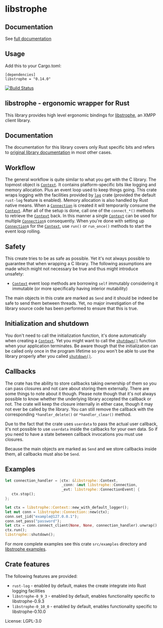 # libstrophe

## Documentation

See [full documentation](https://docs.rs/libstrophe)

## Usage

Add this to your Cargo.toml:
```
[dependencies]
libstrophe = "0.14.0"
```

[![Build Status](https://travis-ci.org/twistedfall/libstrophe.svg?branch=master)](https://travis-ci.org/twistedfall/libstrophe)

## libstrophe - ergonomic wrapper for Rust

This library provides high level ergonomic bindings for [libstrophe], an XMPP client library.


## Documentation

The documentation for this library covers only Rust specific bits and refers to [original
library documentation][docs] in most other cases.


## Workflow

The general workflow is quite similar to what you get with the C library. The topmost object is
[`Context`]. It contains platform-specific bits like logging and memory allocation. Plus an event
loop used to keep things going. This crate wraps logging with the facilities provided by [`log`]
crate (provided the default `rust-log` feature is enabled). Memory allocation is also handled by
Rust native means. When a [`Connection`] is created it will temporarily consume the [`Context`].
After all of the setup is done, call one of the `connect_*()` methods to retrieve the [`Context`]
back. In this manner a single [`Context`] can be used for multiple [`Connection`]s consequently.
When you're done with setting up [`Connection`]s for the [`Context`], use `run()` or `run_once()`
methods to start the event loop rolling.


## Safety

This create tries to be as safe as possible. Yet it's not always possible to guarantee that when
wrapping a C library. The following assumptions are made which might not necessary be true and
thus might introduce unsafety:

 * [`Context`] event loop methods are borrowing `self` immutably considering it immutable (or
   more specifically having interior mutability)

The main objects in this crate are marked as `Send` and it should be indeed be safe to send them
between threads. Yet, no major investigation of the library source code has been performed to
ensure that this is true.


## Initialization and shutdown

You don't need to call the initialization function, it's done automatically when creating a
[`Context`]. Yet you might want to call the [`shutdown()`] function when your application
terminates. Be aware though that the initialization can be called only once in the program
lifetime so you won't be able to use the library properly after you called [`shutdown()`].


## Callbacks

The crate has the ability to store callbacks taking ownership of them so you can pass closures
and not care about storing them externally. There are some things to note about it though. Please
note though that it's not always possible to know whether the underlying library accepted the
callback or not. The crate will keep the closure internally in either case, though it may not ever
be called by the library. You can still remove the callback with the corresponding `*handler_delete()`
or `*handler_clear()` method.

Due to the fact that the crate uses `userdata` to pass the actual user callback, it's not possible
to use `userdata` inside the callbacks for your own data. So if you need to have a state between
callback invocations you must use closures.

Because the main objects are marked as `Send` and we store callbacks inside them, all callbacks
must also be `Send`.


## Examples
```rust
let connection_handler = |ctx: &libstrophe::Context,
                          _conn: &mut libstrophe::Connection,
                          _evt: libstrophe::ConnectionEvent| {
   ctx.stop();
};

let ctx = libstrophe::Context::new_with_default_logger();
let mut conn = libstrophe::Connection::new(ctx);
conn.set_jid("example@127.0.0.1");
conn.set_pass("password");
let ctx = conn.connect_client(None, None, connection_handler).unwrap();
ctx.run();
libstrophe::shutdown();
```

For more complete examples see this crate `src/examples` directory and [libstrophe examples].


## Crate features

The following features are provided:

  * `rust-log` - enabled by default, makes the create integrate into Rust logging facilities
  * `libstrophe-0_9_3` - enabled by default, enables functionality specific to libstrophe-0.9.3
  * `libstrophe-0_10_0` - enabled by default, enables functionality specific to libstrophe-0.10.0

[libstrophe]: http://strophe.im/libstrophe/
[`log`]: https://crates.io/crates/log
[docs]: http://strophe.im/libstrophe/doc/0.9.2/
[libstrophe examples]: https://github.com/strophe/libstrophe/tree/0.9.2/examples
[`Context`]: https://docs.rs/libstrophe/*/libstrophe/struct.Context.html
[`Connection`]: https://docs.rs/libstrophe/*/libstrophe/struct.Connection.html
[`shutdown()`]: https://docs.rs/libstrophe/*/libstrophe/fn.shutdown.html

License: LGPL-3.0
